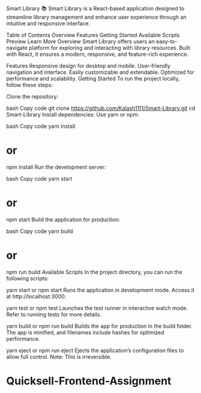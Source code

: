 Smart Library 📚
Smart Library is a React-based application designed to streamline library management and enhance user experience through an intuitive and responsive interface.

Table of Contents
Overview
Features
Getting Started
Available Scripts
Preview
Learn More
Overview
Smart Library offers users an easy-to-navigate platform for exploring and interacting with library resources. Built with React, it ensures a modern, responsive, and feature-rich experience.

Features
Responsive design for desktop and mobile.
User-friendly navigation and interface.
Easily customizable and extendable.
Optimized for performance and scalability.
Getting Started
To run the project locally, follow these steps:

Clone the repository:

bash
Copy code
git clone https://github.com/Kalash1111/Smart-Library.git
cd Smart-Library
Install dependencies: Use yarn or npm:

bash
Copy code
yarn install
# or
npm install
Run the development server:

bash
Copy code
yarn start
# or
npm start
Build the application for production:

bash
Copy code
yarn build
# or
npm run build
Available Scripts
In the project directory, you can run the following scripts:

yarn start or npm start
Runs the application in development mode.
Access it at http://localhost:3000.

yarn test or npm test
Launches the test runner in interactive watch mode.
Refer to running tests for more details.

yarn build or npm run build
Builds the app for production in the build folder.
The app is minified, and filenames include hashes for optimized performance.

yarn eject or npm run eject
Ejects the application’s configuration files to allow full control.
Note: This is irreversible.



# Quicksell-Frontend-Assignment
